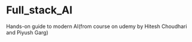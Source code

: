 # Full_stack_AI
Hands-on guide to modern AI(from course on udemy by Hitesh Choudhari and Piyush Garg)
